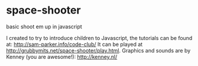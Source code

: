 # space-shooter
basic shoot em up in javascript

I created to try to introduce children to Javascript, the tutorials can be found at: http://sam-parker.info/code-club/
It can be played at http://grubbymits.net/space-shooter/play.html.
Graphics and sounds are by Kenney (you are awesome!): http://kenney.nl/
